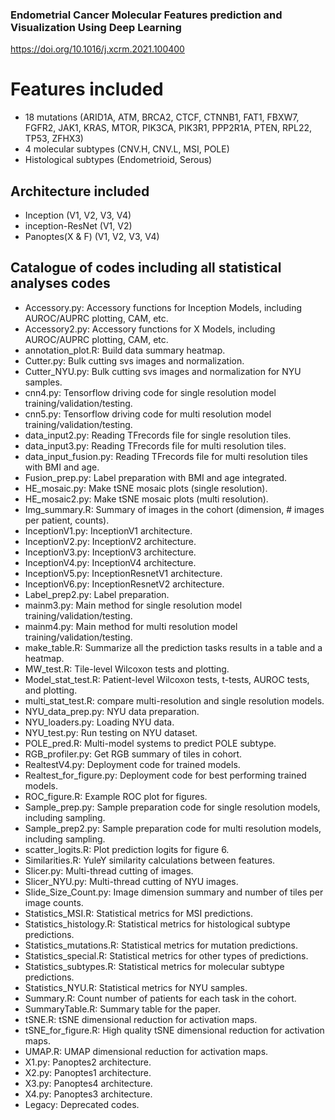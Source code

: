 ### Endometrial Cancer Molecular Features prediction and Visualization Using Deep Learning
https://doi.org/10.1016/j.xcrm.2021.100400
# Features included 
 - 18 mutations (ARID1A, ATM, BRCA2, CTCF, CTNNB1, FAT1, FBXW7, FGFR2, JAK1, KRAS, MTOR, 
 PIK3CA, PIK3R1, PPP2R1A, PTEN, RPL22, TP53, ZFHX3)
 - 4 molecular subtypes (CNV.H, CNV.L, MSI, POLE)
 - Histological subtypes (Endometrioid, Serous)
   
## Architecture included
 - Inception (V1, V2, V3, V4)
 - inception-ResNet (V1, V2)
 - Panoptes(X & F) (V1, V2, V3, V4)
 
## Catalogue of codes including all statistical analyses codes
 - Accessory.py: Accessory functions for Inception Models, including AUROC/AUPRC plotting, CAM, etc.
 - Accessory2.py: Accessory functions for X Models, including AUROC/AUPRC plotting, CAM, etc.
 - annotation_plot.R: Build data summary heatmap.
 - Cutter.py: Bulk cutting svs images and normalization.
 - Cutter_NYU.py: Bulk cutting svs images and normalization for NYU samples.
 - cnn4.py: Tensorflow driving code for single resolution model training/validation/testing.
 - cnn5.py: Tensorflow driving code for multi resolution model training/validation/testing.
 - data_input2.py: Reading TFrecords file for single resolution tiles.
 - data_input3.py: Reading TFrecords file for multi resolution tiles.
 - data_input_fusion.py: Reading TFrecords file for multi resolution tiles with BMI and age.
 - Fusion_prep.py: Label preparation with BMI and age integrated.
 - HE_mosaic.py: Make tSNE mosaic plots (single resolution).
 - HE_mosaic2.py: Make tSNE mosaic plots (multi resolution).
 - Img_summary.R: Summary of images in the cohort (dimension, # images per patient, counts).
 - InceptionV1.py: InceptionV1 architecture.
 - InceptionV2.py: InceptionV2 architecture.
 - InceptionV3.py: InceptionV3 architecture.
 - InceptionV4.py: InceptionV4 architecture.
 - InceptionV5.py: InceptionResnetV1 architecture.
 - InceptionV6.py: InceptionResnetV2 architecture.
 - Label_prep2.py: Label preparation.
 - mainm3.py: Main method for single resolution model training/validation/testing.
 - mainm4.py: Main method for multi resolution model training/validation/testing. 
 - make_table.R: Summarize all the prediction tasks results in a table and a heatmap.
 - MW_test.R: Tile-level Wilcoxon tests and plotting.
 - Model_stat_test.R: Patient-level Wilcoxon tests, t-tests, AUROC tests, and plotting.
 - multi_stat_test.R: compare multi-resolution and single resolution models.
 - NYU_data_prep.py: NYU data preparation.
 - NYU_loaders.py: Loading NYU data.
 - NYU_test.py: Run testing on NYU dataset.
 - POLE_pred.R: Multi-model systems to predict POLE subtype.  
 - RGB_profiler.py: Get RGB summary of tiles in cohort. 
 - RealtestV4.py: Deployment code for trained models.
 - Realtest_for_figure.py: Deployment code for best performing trained models.
 - ROC_figure.R: Example ROC plot for figures.
 - Sample_prep.py: Sample preparation code for single resolution models, including sampling.
 - Sample_prep2.py: Sample preparation code for multi resolution models, including sampling.
 - scatter_logits.R: Plot prediction logits for figure 6.
 - Similarities.R: YuleY similarity calculations between features.
 - Slicer.py: Multi-thread cutting of images.
 - Slicer_NYU.py: Multi-thread cutting of NYU images.   
 - Slide_Size_Count.py: Image dimension summary and number of tiles per image counts.
 - Statistics_MSI.R: Statistical metrics for MSI predictions.
 - Statistics_histology.R: Statistical metrics for histological subtype predictions.
 - Statistics_mutations.R: Statistical metrics for mutation predictions.
 - Statistics_special.R: Statistical metrics for other types of predictions.
 - Statistics_subtypes.R: Statistical metrics for molecular subtype predictions.
 - Statistics_NYU.R: Statistical metrics for NYU samples.
 - Summary.R: Count number of patients for each task in the cohort.
 - SummaryTable.R: Summary table for the paper.
 - tSNE.R: tSNE dimensional reduction for activation maps.
 - tSNE_for_figure.R: High quality tSNE dimensional reduction for activation maps.   
 - UMAP.R: UMAP dimensional reduction for activation maps.
 - X1.py: Panoptes2 architecture.
 - X2.py: Panoptes1 architecture.
 - X3.py: Panoptes4 architecture.
 - X4.py: Panoptes3 architecture.
 - Legacy: Deprecated codes.
 